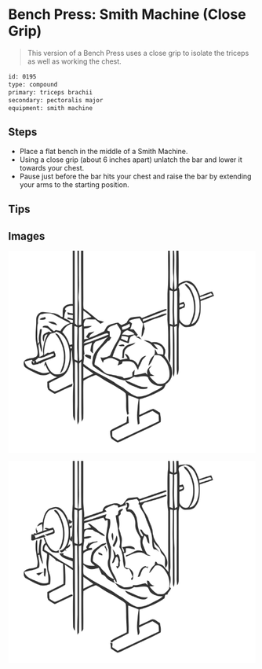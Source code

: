# Bench Press: Smith Machine (Close Grip)

> This version of a Bench Press uses a close grip to isolate the triceps as well as working the chest.

``` 
id: 0195 
type: compound 
primary: triceps brachii 
secondary: pectoralis major 
equipment: smith machine 
``` 


## Steps


 - Place a flat bench in the middle of a Smith Machine.
 - Using a close grip (about 6 inches apart) unlatch the bar and lower it towards your chest.
 - Pause just before the bar hits your chest and raise the bar by extending your arms to the starting position.

## Tips



## Images

![](./../svg/0195-relaxation.svg "")

![](./../svg/0195-tension.svg "")

